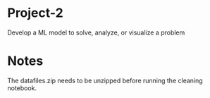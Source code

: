 # Project-2
Develop a ML model to solve, analyze, or visualize a problem

# Notes
The datafiles.zip needs to be unzipped before running the cleaning notebook.